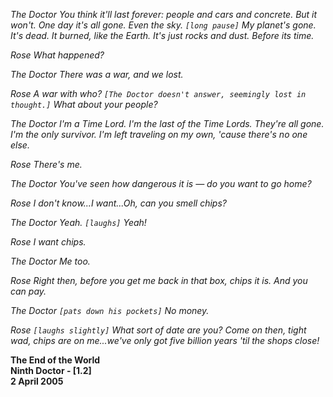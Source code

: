 _The Doctor_ _You think it'll last forever: people and cars and concrete. But it won't. One day it's all gone. Even the sky. `[long pause]` My planet's gone. It's dead. It burned, like the Earth. It's just rocks and dust. Before its time._

_Rose_ _What happened?_

_The Doctor_ _There was a war, and we lost._

_Rose_ _A war with who? `[The Doctor doesn't answer, seemingly lost in thought.]` What about your people?_

_The Doctor_ _I'm a Time Lord. I'm the last of the Time Lords. They're all gone. I'm the only survivor. I'm left traveling on my own, 'cause there's no one else._

_Rose_ _There's me._

_The Doctor_ _You've seen how dangerous it is — do you want to go home?_

_Rose_ _I don't know...I want...Oh, can you smell chips?_

_The Doctor_ _Yeah. `[laughs]` Yeah!_

_Rose_ _I want chips._

_The Doctor_ _Me too._

_Rose_ _Right then, before you get me back in that box, chips it is. And you can pay._

_The Doctor_ _`[pats down his pockets]` No money._

_Rose_ _`[laughs slightly]` What sort of date are you? Come on then, tight wad, chips are on me...we've only got five billion years 'til the shops close!_

**The End of the World  
Ninth Doctor - [1.2]  
2 April 2005**